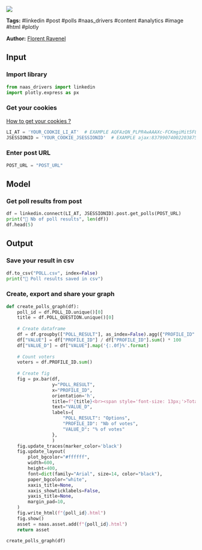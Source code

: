 <a href="https://app.naas.ai/user-redirect/naas/downloader?url=https://raw.githubusercontent.com/jupyter-naas/awesome-notebooks/master/LinkedIn/LinkedIn_Get_polls_from_post.ipynb" target="_parent"><img src="https://naasai-public.s3.eu-west-3.amazonaws.com/open_in_naas.svg"/></a>

**Tags:** #linkedin #post #polls #naas_drivers #content #analytics #image #html #plotly

**Author:** [Florent Ravenel](https://www.linkedin.com/in/florent-ravenel/)

## Input

### Import library


```python
from naas_drivers import linkedin
import plotly.express as px
```

### Get your cookies
<a href='https://www.notion.so/LinkedIn-driver-Get-your-cookies-d20a8e7e508e42af8a5b52e33f3dba75'>How to get your cookies ?</a>


```python
LI_AT = 'YOUR_COOKIE_LI_AT'  # EXAMPLE AQFAzQN_PLPR4wAAAXc-FCKmgiMit5FLdY1af3-2
JSESSIONID = 'YOUR_COOKIE_JSESSIONID'  # EXAMPLE ajax:8379907400220387585
```

### Enter post URL


```python
POST_URL = "POST_URL"
```

## Model

### Get poll results from post


```python
df = linkedin.connect(LI_AT, JSESSIONID).post.get_polls(POST_URL)
print("📝 Nb of poll results", len(df))
df.head(5)
```

## Output

### Save your result in csv


```python
df.to_csv("POLL.csv", index=False)
print("💾 Poll results saved in csv")
```

### Create, export and share your graph


```python
def create_polls_graph(df):
    poll_id = df.POLL_ID.unique()[0]
    title = df.POLL_QUESTION.unique()[0]
    
    # Create dataframe
    df = df.groupby(["POLL_RESULT"], as_index=False).agg({"PROFILE_ID": "count"})
    df["VALUE"] = df["PROFILE_ID"] / df["PROFILE_ID"].sum() * 100
    df["VALUE_D"] = df["VALUE"].map('{:.0f}%'.format)
    
    # Count voters
    voters = df.PROFILE_ID.sum()
    
    # Create fig
    fig = px.bar(df,
                 y="POLL_RESULT",
                 x="PROFILE_ID",
                 orientation='h',
                 title=f"{title}<br><span style='font-size: 13px;'>Total amount of votes: {voters}</span>",
                 text="VALUE_D",
                 labels={
                     "POLL_RESULT": "Options",
                     "PROFILE_ID": "Nb of votes",
                     "VALUE_D": "% of votes"
                 },
                 )
    fig.update_traces(marker_color='black')
    fig.update_layout(
        plot_bgcolor="#ffffff",
        width=600,
        height=400,
        font=dict(family="Arial", size=14, color="black"),
        paper_bgcolor="white",
        xaxis_title=None,
        xaxis_showticklabels=False,
        yaxis_title=None,
        margin_pad=10,
    )
    fig.write_html(f"{poll_id}.html")
    fig.show()
    asset = naas.asset.add(f"{poll_id}.html")
    return asset

create_polls_graph(df)
```
